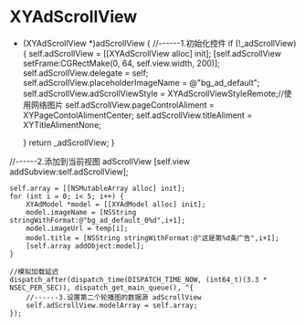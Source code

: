 # XYAdScrollView



- (XYAdScrollView *)adScrollView
{
    //------1.初始化控件
    if (!_adScrollView) {
        self.adScrollView = [[XYAdScrollView alloc] init];
        [self.adScrollView setFrame:CGRectMake(0, 64, self.view.width, 200)];
        self.adScrollView.delegate = self;
        self.adScrollView.placeholderImageName = @"bg_ad_default";
        self.adScrollView.adScrollViewStyle = XYAdScrollViewStyleRemote;//使用网络图片
        self.adScrollView.pageControlAliment = XYPageContolAlimentCenter;
        self.adScrollView.titleAliment = XYTitleAlimentNone;
        
    }
    return _adScrollView;
}

//------2.添加到当前视图  adScrollView
    [self.view addSubview:self.adScrollView];
    
    self.array = [[NSMutableArray alloc] init];
    for (int i = 0; i< 5; i++) {
        XYAdModel *model = [[XYAdModel alloc] init];
        model.imageName = [NSString stringWithFormat:@"bg_ad_default_0%d",i+1];
        model.imageUrl = temp[i];
        model.title = [NSString stringWithFormat:@"这是第%d条广告",i+1];
        [self.array addObject:model];
    }
    
    //模拟加载延迟
    dispatch_after(dispatch_time(DISPATCH_TIME_NOW, (int64_t)(3.3 * NSEC_PER_SEC)), dispatch_get_main_queue(), ^{
        //------3.设置第二个轮播图的数据源 adScrollView
        self.adScrollView.modelArray = self.array;
    });
